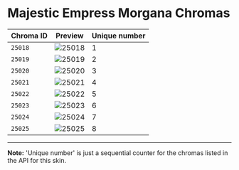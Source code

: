 # Majestic Empress Morgana Chromas

| Chroma ID | Preview | Unique number |
|---|---|---|
| `25018` | ![25018](https://raw.communitydragon.org/latest/plugins/rcp-be-lol-game-data/global/default/v1/champion-chroma-images/25/25018.png) | 1 |
| `25019` | ![25019](https://raw.communitydragon.org/latest/plugins/rcp-be-lol-game-data/global/default/v1/champion-chroma-images/25/25019.png) | 2 |
| `25020` | ![25020](https://raw.communitydragon.org/latest/plugins/rcp-be-lol-game-data/global/default/v1/champion-chroma-images/25/25020.png) | 3 |
| `25021` | ![25021](https://raw.communitydragon.org/latest/plugins/rcp-be-lol-game-data/global/default/v1/champion-chroma-images/25/25021.png) | 4 |
| `25022` | ![25022](https://raw.communitydragon.org/latest/plugins/rcp-be-lol-game-data/global/default/v1/champion-chroma-images/25/25022.png) | 5 |
| `25023` | ![25023](https://raw.communitydragon.org/latest/plugins/rcp-be-lol-game-data/global/default/v1/champion-chroma-images/25/25023.png) | 6 |
| `25024` | ![25024](https://raw.communitydragon.org/latest/plugins/rcp-be-lol-game-data/global/default/v1/champion-chroma-images/25/25024.png) | 7 |
| `25025` | ![25025](https://raw.communitydragon.org/latest/plugins/rcp-be-lol-game-data/global/default/v1/champion-chroma-images/25/25025.png) | 8 |

---

**Note:** 'Unique number' is just a sequential counter for the chromas listed in the API for this skin.